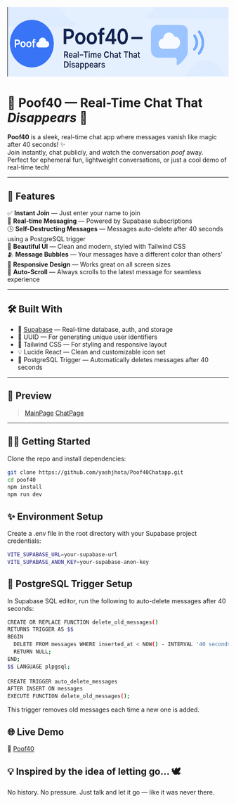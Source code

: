 ![Poof40 Banner](https://github.com/yashjhota/Poof40Chatapp/blob/main/Images/Screenshot%202025-04-15%20232121.png)

# 💬 Poof40 — Real-Time Chat That *Disappears* 💨

**Poof40** is a sleek, real-time chat app where messages vanish like magic after 40 seconds! ✨  
Join instantly, chat publicly, and watch the conversation *poof* away.  
Perfect for ephemeral fun, lightweight conversations, or just a cool demo of real-time tech!

---

## 🚀 Features

✅ **Instant Join** — Just enter your name to join  
💬 **Real-time Messaging** — Powered by Supabase subscriptions  
🕓 **Self-Destructing Messages** — Messages auto-delete after 40 seconds using a PostgreSQL trigger  
🎨 **Beautiful UI** — Clean and modern, styled with Tailwind CSS  
🫂 **Message Bubbles** — Your messages have a different color than others’  
📱 **Responsive Design** — Works great on all screen sizes  
🔁 **Auto-Scroll** — Always scrolls to the latest message for seamless experience

---

## 🛠️ Built With

- 🧠 [Supabase](https://supabase.io/) — Real-time database, auth, and storage  
- 🧾 UUID — For generating unique user identifiers  
- 🎨 Tailwind CSS — For styling and responsive layout  
- 💡 Lucide React — Clean and customizable icon set  
- 🐘 PostgreSQL Trigger — Automatically deletes messages after 40 seconds  

---

## 📸 Preview

> [MainPage](https://github.com/yashjhota/Poof40Chatapp/blob/main/Images/Screenshot%202025-04-15%20231245.png)
> [ChatPage](https://github.com/yashjhota/Poof40Chatapp/blob/main/Images/Screenshot%202025-04-15%20232038.png)

---

## 🧑‍💻 Getting Started

Clone the repo and install dependencies:

```bash
git clone https://github.com/yashjhota/Poof40Chatapp.git
cd poof40
npm install
npm run dev
```

## ✨ Environment Setup

Create a .env file in the root directory with your Supabase project credentials:
```bash
VITE_SUPABASE_URL=your-supabase-url
VITE_SUPABASE_ANON_KEY=your-supabase-anon-key
```
## 🧠 PostgreSQL Trigger Setup

In Supabase SQL editor, run the following to auto-delete messages after 40 seconds:

```bash
CREATE OR REPLACE FUNCTION delete_old_messages()
RETURNS TRIGGER AS $$
BEGIN
  DELETE FROM messages WHERE inserted_at < NOW() - INTERVAL '40 seconds';
  RETURN NULL;
END;
$$ LANGUAGE plpgsql;

CREATE TRIGGER auto_delete_messages
AFTER INSERT ON messages
EXECUTE FUNCTION delete_old_messages();
```
This trigger removes old messages each time a new one is added.

## 🌐 Live Demo

🔗 [Poof40](https://jhotapoof40.netlify.app/)

## 💡 Inspired by the idea of letting go... 🕊️
No history. No pressure. Just talk and let it go — like it was never there.

